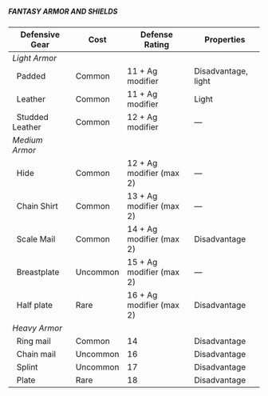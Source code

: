 ##### **FANTASY ARMOR AND SHIELDS**

| Defensive Gear              | Cost     | Defense Rating           | Properties                              |
|-----------------------------|----------|--------------------------|-----------------------------------------|
| _Light Armor_                                                                                               |
| &nbsp;&nbsp;Padded          | Common   | 11 + Ag modifier         | Disadvantage, light                     |
| &nbsp;&nbsp;Leather         | Common   | 11 + Ag modifier         | Light                                   |
| &nbsp;&nbsp;Studded Leather | Common   | 12 + Ag modifier         | &mdash;                                 |
| _Medium Armor_                                                                                              |
| &nbsp;&nbsp;Hide            | Common   | 12 + Ag modifier (max 2) | &mdash;                                 |
| &nbsp;&nbsp;Chain Shirt     | Common   | 13 + Ag modifier (max 2) | &mdash;                                 |
| &nbsp;&nbsp;Scale Mail      | Common   | 14 + Ag modifier (max 2) | Disadvantage                            |
| &nbsp;&nbsp;Breastplate     | Uncommon | 15 + Ag modifier (max 2) | &mdash;                                 |
| &nbsp;&nbsp;Half plate      | Rare     | 16 + Ag modifier (max 2) | Disadvantage                            |
| _Heavy Armor_                                                                                               |
| &nbsp;&nbsp;Ring mail       | Common   | 14                       | Disadvantage                            |
| &nbsp;&nbsp;Chain mail      | Uncommon | 16                       | Disadvantage                            |
| &nbsp;&nbsp;Splint          | Uncommon | 17                       | Disadvantage                            |
| &nbsp;&nbsp;Plate           | Rare     | 18                       | Disadvantage                            |
